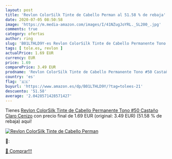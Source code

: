```yaml
---
layout: post
title: 'Revlon ColorSilk Tinte de Cabello Perman al 51.58 % de rebaja'
date: 2020-07-05 08:50:58
image: 'https://m.media-amazon.com/images/I/41NZugJoYRL._SL200_.jpg'
comments: true
category: ofertas
author: ring
slug: 'B01LTHLD9Y-es Revlon ColorSilk Tinte de Cabello Permanente Tono #50...'
tags: [ tole.es, revlon ]
actualPrice: 1.69 EUR
currency: EUR
price: 1.69
comparePrice: 3.49 EUR
prodname: 'Revlon ColorSilk Tinte de Cabello Permanente Tono #50 Castaño Claro Cenizo'
country: 'es'
flag: '🇪🇸'
buyurl: 'https://www.amazon.es/dp/B01LTHLD9Y/?tag=tolees-21'
descuento: '51.58'
average: '2.0428571428571427'
---
```


Tienes [Revlon ColorSilk Tinte de Cabello Permanente Tono #50 Castaño Claro Cenizo](https://www.amazon.es/dp/B01LTHLD9Y/?tag=tolees-21) con precio final de  1.69 EUR (original: 3.49 EUR) (51.58 %  de rebaja) aqui!

[![Revlon ColorSilk Tinte de Cabello Perman](https://m.media-amazon.com/images/I/41NZugJoYRL._SL200_.jpg)](https://www.amazon.es/dp/B01LTHLD9Y/?tag=tolees-21)

🔎:


[🛒 Comprar!!!](https://www.amazon.es/dp/B01LTHLD9Y/?tag=tolees-21)
